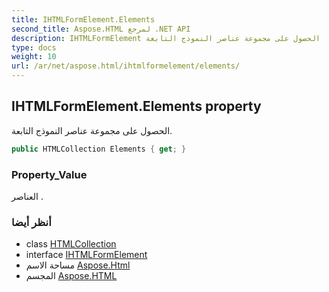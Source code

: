 ```yaml
---
title: IHTMLFormElement.Elements
second_title: Aspose.HTML لمرجع .NET API
description: IHTMLFormElement ملكية. الحصول على مجموعة عناصر النموذج التابعة.
type: docs
weight: 10
url: /ar/net/aspose.html/ihtmlformelement/elements/
---
```

## IHTMLFormElement.Elements property

الحصول على مجموعة عناصر النموذج التابعة.

```csharp
public HTMLCollection Elements { get; }
```

### Property_Value

العناصر .

### أنظر أيضا

* class [HTMLCollection](../../../aspose.html.collections/htmlcollection/)
* interface [IHTMLFormElement](../)
* مساحة الاسم [Aspose.Html](../../ihtmlformelement/)
* المجسم [Aspose.HTML](../../../)


